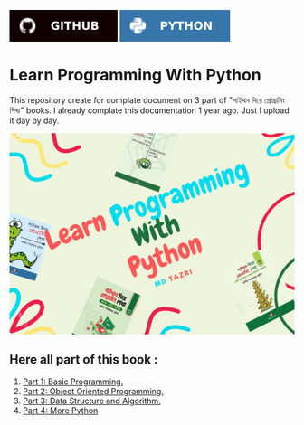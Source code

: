 [![Md Tazri](./asset/badges/github.svg)](https://github.com/Tazri) [![Learn Programming With Python](./asset/badges/python_mateblue.svg)](https://github.com/Tazri/learn-programming-with-python)

Learn Programming With Python 
=============================

This repository create for complate document on 3 part of "পাইথন দিয়ে প্রোগ্রামিং শিখা" books. I already complate this documentation 1 year ago. Just I upload it day by day. 

![Learn Programming With Programming](./asset/book_cover/learn_programming_with_python.jpg)

Here all part of this book : 
----------------------------

1. [Part 1: Basic Programming.](./part_1/part_1.md)
1. [Part 2: Object Oriented Programming.](./part_2/part_2.md)
1. [Part 3: Data Structure and Algorithm.](./part_3/part_3.md)
1. [Part 4: More Python](./part_4/part_4.md)